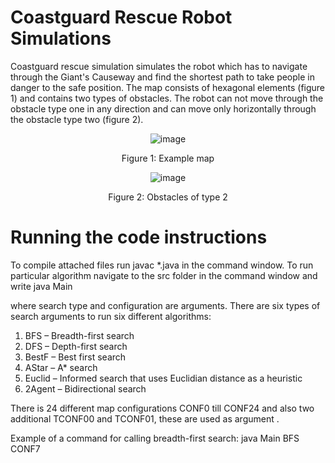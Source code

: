 # Coastguard Rescue Robot Simulations

Coastguard rescue simulation simulates the robot which has to navigate through the Giant's Causeway and find the shortest path to take people in danger to the safe position. The map consists of hexagonal elements (figure 1) and contains two types of obstacles. The robot can not move through the obstacle type one in any direction and can move only horizontally through the obstacle type two (figure 2).

<div align='center'>
 

![image](https://user-images.githubusercontent.com/81230042/140093550-287dd26c-08af-4ad2-8913-d76c5493168f.png)
  
Figure 1: 	Example map

![image](https://user-images.githubusercontent.com/81230042/140093608-07235aef-a78d-49a7-9462-b1946bc17042.png)
  
Figure 2: 	Obstacles of type 2
</div> 

# Running the code instructions
To compile attached files run javac *.java in the command window.
To run particular algorithm navigate to the src folder in the command window and write java Main <search type> <configuration> where search type and configuration are arguments. There are six types of search arguments to run six different algorithms:
1.	BFS – Breadth-first search
2.	DFS – Depth-first search
3.	BestF – Best first search
4.	AStar – A* search
5.	Euclid – Informed search that uses Euclidian distance as a heuristic
6.	2Agent – Bidirectional search
 
There is 24 different map configurations CONF0 till CONF24 and also two additional TCONF00 and TCONF01, these are used as argument <configuration>.

Example of a command for calling breadth-first search: java Main BFS CONF7
